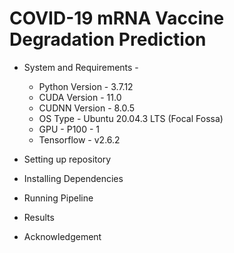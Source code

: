 # COVID-19 mRNA Vaccine Degradation Prediction 


- System and Requirements - 

    - Python Version - 3.7.12
    - CUDA Version - 11.0
    - CUDNN Version - 8.0.5
    - OS Type - Ubuntu 20.04.3 LTS (Focal Fossa)
    - GPU - P100 - 1
    - Tensorflow - v2.6.2

- Setting up repository

- Installing Dependencies

- Running Pipeline

- Results

- Acknowledgement 